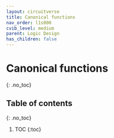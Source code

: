 ```yaml
---
layout: circuitverse
title: Canonical functions
nav_order: l1s000
cvib_level: medium
parent: Logic Design
has_children: false
---
```


# Canonical functions
{: .no_toc}

## Table of contents
{: .no_toc}

1. TOC
{:toc}
